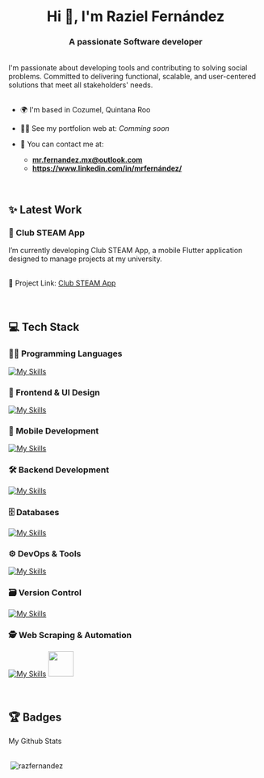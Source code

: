 <!-- This is my README description on my GitHub profile-->

<h1 align="center">Hi 👋, I'm Raziel Fernández</h1>
<h3 align="center">A passionate Software developer</h3>
<br>
I'm passionate about developing tools and contributing to solving social problems. Committed to delivering functional, scalable, and user-centered solutions that meet all stakeholders' needs.
<br>
<br>

- 🌍 I'm based in Cozumel, Quintana Roo

- 👨‍💻 See my portfolion web at: _Comming soon_

- 💼 You can contact me at:
  - **mr.fernandez.mx@outlook.com**
  - **https://www.linkedin.com/in/mrfernández/**
<br>
<h2 align="left">✨ Latest Work</h2>

<h3 align="left">📱 Club STEAM App</h3>
I’m currently developing Club STEAM App, a mobile Flutter application designed to manage projects at my university.
<br>
<br>


📌 Project Link: <a href="https://github.com/RazFernandez/club_steam_app" target="_blank" rel="noreferrer">Club STEAM App</a>
<br>
<br>
<br>

<h2 align="left">💻 Tech Stack</h2>
<h3>👨‍💻 Programming Languages</h3>

[![My Skills](https://skillicons.dev/icons?i=py,dart,js,java,&perline=8)](https://skillicons.dev)
<br>

<h3>🎨 Frontend & UI Design</h3>

[![My Skills](https://skillicons.dev/icons?i=html,css,bootstrap,figma,&perline=8)](https://skillicons.dev)
<br>
<h3>📱 Mobile Development</h3>

[![My Skills](https://skillicons.dev/icons?i=flutter,vscode,&perline=8)](https://skillicons.dev)
<br>
<h3>🛠️ Backend Development</h3>

[![My Skills](https://skillicons.dev/icons?i=django,firebase,gcp,&perline=8)](https://skillicons.dev)
<br>
<h3>🗄️ Databases</h3>

[![My Skills](https://skillicons.dev/icons?i=mysql,postgres,firebase,&perline=8)](https://skillicons.dev)
<br>
<h3>⚙️ DevOps & Tools</h3>

[![My Skills](https://skillicons.dev/icons?i=linux,ubuntu,debian,bash,vim,git,github&perline=8)](https://skillicons.dev)
<br>

<h3>🗃️ Version Control</h3>

[![My Skills](https://skillicons.dev/icons?i=git,github,&perline=8)](https://skillicons.dev)
<br>

<h3>🕵️ Web Scraping & Automation</h3>

[![My Skills](https://skillicons.dev/icons?i=selenium&perline=2)](https://skillicons.dev) 
<a href="https://scrapy.org">
    <img src="https://pbs.twimg.com/profile_images/690207449471582208/LJ_Gsz28_400x400.png" width="50" height="50" />
</a>
<br>
<br>
<br>

<h2>🏆 Badges</h2>
My Github Stats
<br>
<br>
<p>&nbsp;<img align="center" src="https://github-readme-stats.vercel.app/api?username=razfernandez&show_icons=true&locale=en" alt="razfernandez" /></p>



